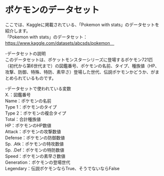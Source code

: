 # ポケモンのデータセット
ここでは、Kaggleに掲載されている、「Pokemon with stats」のデータセットを紹介します。<br>
「Pokemon with stats」のデータセット：https://www.kaggle.com/datasets/abcsds/pokemon　<br>

-データセットの説明<br>
このデータセットは、ポケットモンスターシリーズに登場するポケモン721匹（初代から第6世代まで）の図鑑番号、ポケモンの名前、タイプ、種族値（HP、攻撃、防御、特殊、特防、素早さ）登場した世代、伝説ポケモンかどうか、がまとめられているものです。<br>

-データセットで使われている変数<br>
X.：図鑑番号<br>
Name：ポケモンの名前<br>
Type 1：ポケモンのタイプ<br>
Type 2：ポケモンの複合タイプ<br>
Total：合計種族値<br>
HP：ポケモンのHP数値<br>
Attack：ポケモンの攻撃数値<br>
Defense：ポケモンの防御数値<br>
Sp. .Atk：ポケモンの特攻数値<br>
Sp. .Def：ポケモンの特防数値<br>
Speed：ポケモンの素早さ数値<br>
Generation：ポケモンの登場世代<br>
Legendary：伝説ポケモンならTrue、そうでないならFalse<br>

